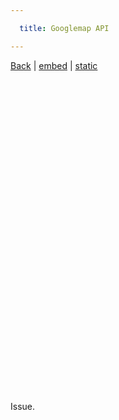 ```yaml
---

  title: Googlemap API

---
```


<style>
#map-canvas img { max-width: inherit }
</style>

<a href="/issue/demo/googlemap">Back</a> | <a href="/issue/demo/googlemap/embed">embed</a> | <a href="/issue/demo/googlemap/static">static</a>

<div id="map-canvas" style="width: 500px; height: 500px"></div>

Issue.

<!-- workaround for the first <script> tag gets rendered twice --><script>function bam(){}</script>

<script>
(function(){
  window.App || (window.App = {});

  App.initMap = function() {
    var center = new google.maps.LatLng(-33.886867, 151.207409);
    var marker = new google.maps.Marker({
      position: center,
      animation: google.maps.Animation.DROP
    });
    var map = new google.maps.Map(
      document.getElementById('map-canvas'),
      {
        zoom: 15,
        center: center,
        mapTypeId: google.maps.MapTypeId.ROADMAP,
        disableDefaultUI: true
      }
    );
    var info = new google.maps.InfoWindow({
      content: 'Hackerslab'
    });

    marker.setMap(map);
    google.maps.event.addListener(marker, 'click', function() {
      info.open(map, marker);
    });
  };

  function loadScript() {
    var script = document.createElement('script');
    script.type = 'text/javascript';
    script.src = 'https://maps.googleapis.com/maps/api/js?key=AIzaSyCV5jQkaOQYZO9szxfYYyb06lAvihOjbMw&callback=App.initMap';
    document.body.appendChild(script);
  }

  window.onload = loadScript;
})();
</script>
